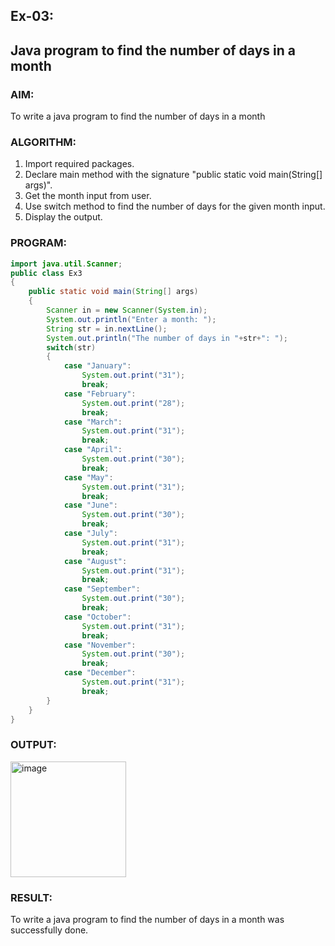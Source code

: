 ## Ex-03:
## Java program to find the number of days in a month
### AIM:
To write a java program to find the number of days in a month

### ALGORITHM:
1. Import required packages.
2. Declare main method with the signature "public static void main(String[] args)".
3. Get the month input from user.
4. Use switch method to find the number of days for the given month input.
5. Display the output.

### PROGRAM:
```java
import java.util.Scanner;
public class Ex3
{
    public static void main(String[] args)
    {
        Scanner in = new Scanner(System.in);
        System.out.println("Enter a month: ");
        String str = in.nextLine();
        System.out.println("The number of days in "+str+": ");
        switch(str)
        {
            case "January":
                System.out.print("31");
                break;
            case "February":
                System.out.print("28");
                break;
            case "March":
                System.out.print("31");
                break;
            case "April":
                System.out.print("30");
                break;
            case "May":
                System.out.print("31");
                break;
            case "June":
                System.out.print("30");
                break;
            case "July":
                System.out.print("31");
                break;
            case "August":
                System.out.print("31");
                break;
            case "September":
                System.out.print("30");
                break;
            case "October":
                System.out.print("31");
                break;
            case "November":
                System.out.print("30");
                break;
            case "December":
                System.out.print("31");
                break;
        }
    }
}
```
### OUTPUT:
<img width="185" alt="image" src="https://github.com/KeerthikaNagarajan/Java-Ex-3/assets/93427089/08980265-5b72-4334-b264-5cbd7f193ca1">

### RESULT:
To write a java program to find the number of days in a month was successfully done.

